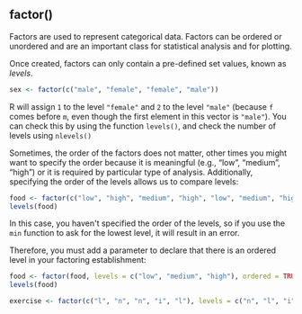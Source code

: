 ## factor()

Factors are used to represent categorical data. Factors can be ordered or unordered and are an important class for statistical analysis and for plotting.

Once created, factors can only contain a pre-defined set values, known as *levels*.

```R
sex <- factor(c("male", "female", "female", "male"))
```

R will assign `1` to the level `"female"` and `2` to the level `"male"` (because `f` comes before `m`, even though the first element in this vector is `"male"`). You can check this by using the function `levels()`, and check the number of levels using `nlevels()`



Sometimes, the order of the factors does not matter, other times you might want to specify the order because it is meaningful (e.g., “low”, “medium”, “high”) or it is required by particular type of analysis. Additionally, specifying the order of the levels allows us to compare levels:

```R
food <- factor(c("low", "high", "medium", "high", "low", "medium", "high"))
levels(food)
```

In this case, you haven't specified the order of the levels, so if you use the `min` function to ask for the lowest level, it will result in an error. 

Therefore, you must add a parameter to declare that there is an ordered level in your factoring establishment:

```R
food <- factor(food, levels = c("low", "medium", "high"), ordered = TRUE)
levels(food)
```

```R
exercise <- factor(c("l", "n", "n", "i", "l"), levels = c("n", "l", "i"), ordered = TRUE)
```

